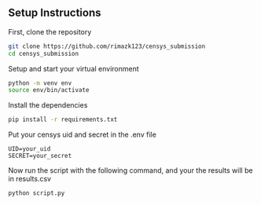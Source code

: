 ## Setup Instructions

First, clone the repository 

```bash
git clone https://github.com/rimazk123/censys_submission
cd censys_submission
```

Setup and start your virtual environment

```bash
python -m venv env
source env/bin/activate
```

Install the dependencies
```bash
pip install -r requirements.txt
```

Put your censys uid and secret in the .env file
```
UID=your_uid
SECRET=your_secret
```

Now run the script with the following command, and your the results will be in results.csv
```bash
python script.py
```
